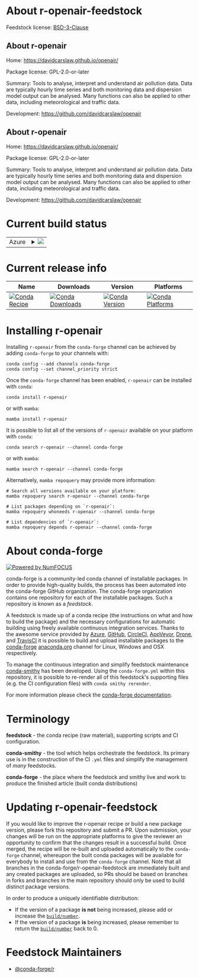 About r-openair-feedstock
=========================

Feedstock license: [BSD-3-Clause](https://github.com/conda-forge/r-openair-feedstock/blob/main/LICENSE.txt)


About r-openair
---------------

Home: https://davidcarslaw.github.io/openair/

Package license: GPL-2.0-or-later

Summary: Tools to analyse, interpret and understand air pollution data. Data are typically hourly time series and both monitoring data and dispersion model output can be analysed.  Many functions can also be applied to other data, including meteorological and traffic data.

Development: https://github.com/davidcarslaw/openair

About r-openair
---------------

Home: https://davidcarslaw.github.io/openair/

Package license: GPL-2.0-or-later

Summary: Tools to analyse, interpret and understand air pollution data. Data are typically hourly time series and both monitoring data and dispersion model output can be analysed.  Many functions can also be applied to other data, including meteorological and traffic data.

Development: https://github.com/davidcarslaw/openair

Current build status
====================


<table>
    
  <tr>
    <td>Azure</td>
    <td>
      <details>
        <summary>
          <a href="https://dev.azure.com/conda-forge/feedstock-builds/_build/latest?definitionId=12869&branchName=main">
            <img src="https://dev.azure.com/conda-forge/feedstock-builds/_apis/build/status/r-openair-feedstock?branchName=main">
          </a>
        </summary>
        <table>
          <thead><tr><th>Variant</th><th>Status</th></tr></thead>
          <tbody><tr>
              <td>linux_64_r_base4.2</td>
              <td>
                <a href="https://dev.azure.com/conda-forge/feedstock-builds/_build/latest?definitionId=12869&branchName=main">
                  <img src="https://dev.azure.com/conda-forge/feedstock-builds/_apis/build/status/r-openair-feedstock?branchName=main&jobName=linux&configuration=linux%20linux_64_r_base4.2" alt="variant">
                </a>
              </td>
            </tr><tr>
              <td>linux_64_r_base4.3</td>
              <td>
                <a href="https://dev.azure.com/conda-forge/feedstock-builds/_build/latest?definitionId=12869&branchName=main">
                  <img src="https://dev.azure.com/conda-forge/feedstock-builds/_apis/build/status/r-openair-feedstock?branchName=main&jobName=linux&configuration=linux%20linux_64_r_base4.3" alt="variant">
                </a>
              </td>
            </tr><tr>
              <td>osx_64_r_base4.2</td>
              <td>
                <a href="https://dev.azure.com/conda-forge/feedstock-builds/_build/latest?definitionId=12869&branchName=main">
                  <img src="https://dev.azure.com/conda-forge/feedstock-builds/_apis/build/status/r-openair-feedstock?branchName=main&jobName=osx&configuration=osx%20osx_64_r_base4.2" alt="variant">
                </a>
              </td>
            </tr><tr>
              <td>osx_64_r_base4.3</td>
              <td>
                <a href="https://dev.azure.com/conda-forge/feedstock-builds/_build/latest?definitionId=12869&branchName=main">
                  <img src="https://dev.azure.com/conda-forge/feedstock-builds/_apis/build/status/r-openair-feedstock?branchName=main&jobName=osx&configuration=osx%20osx_64_r_base4.3" alt="variant">
                </a>
              </td>
            </tr><tr>
              <td>win_64</td>
              <td>
                <a href="https://dev.azure.com/conda-forge/feedstock-builds/_build/latest?definitionId=12869&branchName=main">
                  <img src="https://dev.azure.com/conda-forge/feedstock-builds/_apis/build/status/r-openair-feedstock?branchName=main&jobName=win&configuration=win%20win_64_" alt="variant">
                </a>
              </td>
            </tr>
          </tbody>
        </table>
      </details>
    </td>
  </tr>
</table>

Current release info
====================

| Name | Downloads | Version | Platforms |
| --- | --- | --- | --- |
| [![Conda Recipe](https://img.shields.io/badge/recipe-r--openair-green.svg)](https://anaconda.org/conda-forge/r-openair) | [![Conda Downloads](https://img.shields.io/conda/dn/conda-forge/r-openair.svg)](https://anaconda.org/conda-forge/r-openair) | [![Conda Version](https://img.shields.io/conda/vn/conda-forge/r-openair.svg)](https://anaconda.org/conda-forge/r-openair) | [![Conda Platforms](https://img.shields.io/conda/pn/conda-forge/r-openair.svg)](https://anaconda.org/conda-forge/r-openair) |

Installing r-openair
====================

Installing `r-openair` from the `conda-forge` channel can be achieved by adding `conda-forge` to your channels with:

```
conda config --add channels conda-forge
conda config --set channel_priority strict
```

Once the `conda-forge` channel has been enabled, `r-openair` can be installed with `conda`:

```
conda install r-openair
```

or with `mamba`:

```
mamba install r-openair
```

It is possible to list all of the versions of `r-openair` available on your platform with `conda`:

```
conda search r-openair --channel conda-forge
```

or with `mamba`:

```
mamba search r-openair --channel conda-forge
```

Alternatively, `mamba repoquery` may provide more information:

```
# Search all versions available on your platform:
mamba repoquery search r-openair --channel conda-forge

# List packages depending on `r-openair`:
mamba repoquery whoneeds r-openair --channel conda-forge

# List dependencies of `r-openair`:
mamba repoquery depends r-openair --channel conda-forge
```


About conda-forge
=================

[![Powered by
NumFOCUS](https://img.shields.io/badge/powered%20by-NumFOCUS-orange.svg?style=flat&colorA=E1523D&colorB=007D8A)](https://numfocus.org)

conda-forge is a community-led conda channel of installable packages.
In order to provide high-quality builds, the process has been automated into the
conda-forge GitHub organization. The conda-forge organization contains one repository
for each of the installable packages. Such a repository is known as a *feedstock*.

A feedstock is made up of a conda recipe (the instructions on what and how to build
the package) and the necessary configurations for automatic building using freely
available continuous integration services. Thanks to the awesome service provided by
[Azure](https://azure.microsoft.com/en-us/services/devops/), [GitHub](https://github.com/),
[CircleCI](https://circleci.com/), [AppVeyor](https://www.appveyor.com/),
[Drone](https://cloud.drone.io/welcome), and [TravisCI](https://travis-ci.com/)
it is possible to build and upload installable packages to the
[conda-forge](https://anaconda.org/conda-forge) [anaconda.org](https://anaconda.org/)
channel for Linux, Windows and OSX respectively.

To manage the continuous integration and simplify feedstock maintenance
[conda-smithy](https://github.com/conda-forge/conda-smithy) has been developed.
Using the ``conda-forge.yml`` within this repository, it is possible to re-render all of
this feedstock's supporting files (e.g. the CI configuration files) with ``conda smithy rerender``.

For more information please check the [conda-forge documentation](https://conda-forge.org/docs/).

Terminology
===========

**feedstock** - the conda recipe (raw material), supporting scripts and CI configuration.

**conda-smithy** - the tool which helps orchestrate the feedstock.
                   Its primary use is in the construction of the CI ``.yml`` files
                   and simplify the management of *many* feedstocks.

**conda-forge** - the place where the feedstock and smithy live and work to
                  produce the finished article (built conda distributions)


Updating r-openair-feedstock
============================

If you would like to improve the r-openair recipe or build a new
package version, please fork this repository and submit a PR. Upon submission,
your changes will be run on the appropriate platforms to give the reviewer an
opportunity to confirm that the changes result in a successful build. Once
merged, the recipe will be re-built and uploaded automatically to the
`conda-forge` channel, whereupon the built conda packages will be available for
everybody to install and use from the `conda-forge` channel.
Note that all branches in the conda-forge/r-openair-feedstock are
immediately built and any created packages are uploaded, so PRs should be based
on branches in forks and branches in the main repository should only be used to
build distinct package versions.

In order to produce a uniquely identifiable distribution:
 * If the version of a package **is not** being increased, please add or increase
   the [``build/number``](https://docs.conda.io/projects/conda-build/en/latest/resources/define-metadata.html#build-number-and-string).
 * If the version of a package **is** being increased, please remember to return
   the [``build/number``](https://docs.conda.io/projects/conda-build/en/latest/resources/define-metadata.html#build-number-and-string)
   back to 0.

Feedstock Maintainers
=====================

* [@conda-forge/r](https://github.com/conda-forge/r/)

